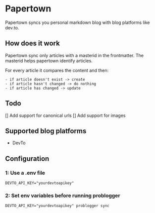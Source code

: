 # Papertown

Papertown syncs you personal markdown blog with blog platforms like dev.to.

## How does it work

Papertown sync only articles with a masterid in the frontmatter. The masterid helps papertown identify articles.

For every article it compares the content and then:

    - if article doesn't exist -> create
    - if article hasn't changed -> do nothing
    - if article has changed -> update

## Todo

[] Add support for canonical urls
[] Add support for images

## Supported blog platforms

- DevTo

## Configuration

### 1: Use a .env file

````
DEVTO_API_KEY="yourdevtoapikey"
````

### 2: Set env variables before running problogger

````
DEVTO_API_KEY="yourdevtoapikey" problogger sync
````
